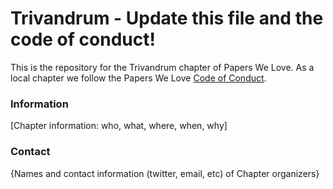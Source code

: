 # Trivandrum - Update this file and the code of conduct!

This is the repository for the Trivandrum chapter of Papers We Love. As a local chapter we follow the Papers We Love [Code of Conduct](https://github.com/papers-we-love/trivandrum/blob/main/code-of-conduct.md).

### Information

[Chapter information: who, what, where, when, why]

### Contact

{Names and contact information (twitter, email, etc) of Chapter organizers}
